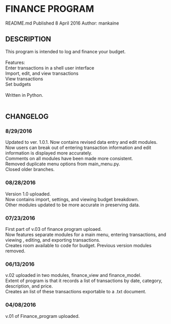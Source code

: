 # FINANCE PROGRAM
README.md
Published 8 April 2016
Author: mankaine

## DESCRIPTION
This program is intended to log and finance your budget. <br />
<br />
Features:<br />
Enter transactions in a shell user interface<br />
Import, edit, and view transactions<br />
View transactions<br />
Set budgets<br />
<br />
Written in Python.<br />
<br />
## CHANGELOG
### 8/29/2016
Updated to ver. 1.0.1. Now contains revised data entry and edit modules. <br />
Now users can break out of entering transaction information and edit information is displayed more accurately. <br />
Comments on all modules have been made more consistent. <br />
Removed duplicate menu options from main_menu.py.<br />
Closed older branches.<br />

### 08/28/2016
Version 1.0 uploaded. <br />
Now contains import, settings, and viewing budget breakdown. <br />
Other modules updated to be more accurate in preserving data.<br />

### 07/23/2016
First part of v.03 of finance program uploaed. <br />
Now features separate modules for a main menu, entering transactions, and viewing , editing, and exporting transactions. <br />
Creates room available to code for budget. Previous version modules removed.<br />

### 06/13/2016
v.02 uploaded in two modules, finance_view and finance_model.<br />
Extent of program is that it records a list of transactions by date, category, description, and price.<br />
Creates an list of these transactions exportable to a .txt document.<br />
 
### 04/08/2016
v.01 of Finance_program uploaded.
